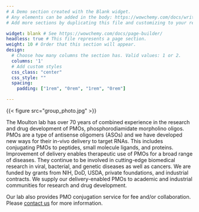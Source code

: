 ```yaml
---
# A Demo section created with the Blank widget.
# Any elements can be added in the body: https://wowchemy.com/docs/writing-markdown-latex/
# Add more sections by duplicating this file and customizing to your requirements.

widget: blank # See https://wowchemy.com/docs/page-builder/
headless: true # This file represents a page section.
weight: 10 # Order that this section will appear.
design:
  # Choose how many columns the section has. Valid values: 1 or 2.
  columns: '1'
  # Add custom styles
  css_class: "center"
  css_style: ""
  spacing:
    padding: ["1rem", "0rem", "1rem", "0rem"]

---
```



{{< figure src="group_photo.jpg" >}}

The Moulton lab has over 70 years of combined experience in the research and drug development of PMOs, phosphorodiamidate morpholino oligos.
PMOs are a type of antisense oligomers (ASOs) and we have developed new ways for their in-vivo delivery to target RNAs.
This includes conjugating PMOs to peptides, small molecule ligands, and proteins.
Improvement of delivery enables therapeutic use of PMOs for a broad range of diseases.
They continue to be involved in cutting-edge biomedical research in viral, bacterial, and genetic diseases as well as cancers.
We are funded by grants from NIH, DoD, USDA, private foundations, and industrial contracts.
We supply our delivery-enabled PMOs to academic and industrial communities for research and drug development.

Our lab also provides PMO conjugation service for fee and/or collaboration.
Please [contact us](./contact) for more information.
